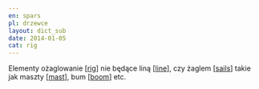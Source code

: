 ```yaml
---
en: spars
pl: drzewce
layout: dict_sub
date: 2014-01-05
cat: rig
---
```


Elementy ożaglowanie [[rig](/dict/r/rig.html)] nie będące liną [[line](/dict/l/line.html)], czy żaglem [[sails](/dict/s/sails.html)]
takie jak maszty [[mast](/dict/m/mast.html)], bum [[boom](/dict/b/boom.html)] etc.
